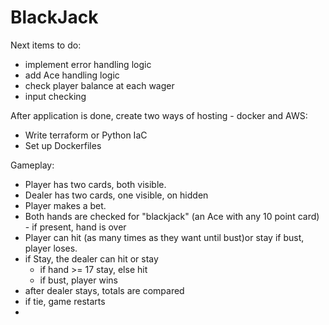 # BlackJack

Next items to do:
- implement error handling logic
- add Ace handling logic
- check player balance at each wager
- input checking

After application is done, create two ways of hosting - docker and AWS:
- Write terraform or Python IaC
- Set up Dockerfiles

Gameplay:
- Player has two cards, both visible.
- Dealer has two cards, one visible, on hidden
- Player makes a bet.
- Both hands are checked for "blackjack" (an Ace with any 10 point card) - if present, hand is over
- Player can hit (as many times as they want until bust)or stay
    if bust, player loses.  
- if Stay, the dealer can hit or stay
    - if hand >= 17 stay, else hit
    - if bust, player wins
- after dealer stays, totals are compared
- if tie, game restarts
- 
